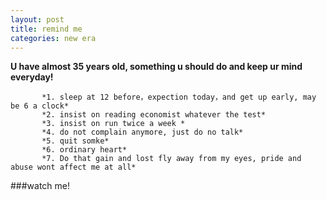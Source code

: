```yaml
---
layout: post
title: remind me
categories: new era
---
```



 **U have almost 35 years old, something u should do and keep ur mind everyday!**
   
           *1. sleep at 12 before，expection today，and get up early, may be 6 a clock*
           *2. insist on reading economist whatever the test*
           *3. insist on run twice a week *
           *4. do not complain anymore, just do no talk*
           *5. quit somke*
           *6. ordinary heart*
           *7. Do that gain and lost fly away from my eyes, pride and abuse wont affect me at all*
###watch me! 
  